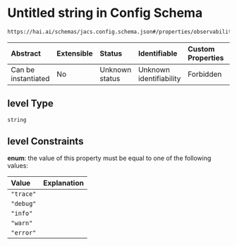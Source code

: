 # Untitled string in Config Schema

```txt
https://hai.ai/schemas/jacs.config.schema.json#/properties/observability/properties/logs/properties/level
```



| Abstract            | Extensible | Status         | Identifiable            | Custom Properties | Additional Properties | Access Restrictions | Defined In                                                                                |
| :------------------ | :--------- | :------------- | :---------------------- | :---------------- | :-------------------- | :------------------ | :---------------------------------------------------------------------------------------- |
| Can be instantiated | No         | Unknown status | Unknown identifiability | Forbidden         | Allowed               | none                | [jacs.config.schema.json\*](../../schemas/jacs.config.schema.json "open original schema") |

## level Type

`string`

## level Constraints

**enum**: the value of this property must be equal to one of the following values:

| Value     | Explanation |
| :-------- | :---------- |
| `"trace"` |             |
| `"debug"` |             |
| `"info"`  |             |
| `"warn"`  |             |
| `"error"` |             |
